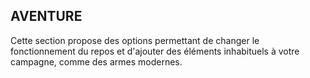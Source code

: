 ## AVENTURE


Cette section propose des options permettant de changer
le fonctionnement du repos et d'ajouter des éléments
inhabituels à votre campagne, comme des armes modernes.
